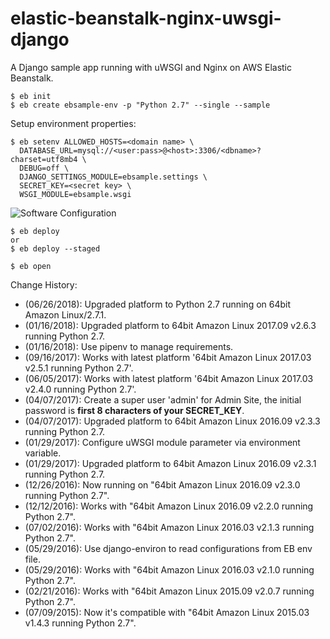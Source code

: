 elastic-beanstalk-nginx-uwsgi-django
====================================

A Django sample app running with uWSGI and Nginx on AWS Elastic Beanstalk.


```
$ eb init
$ eb create ebsample-env -p "Python 2.7" --single --sample
```

Setup environment properties:

```
$ eb setenv ALLOWED_HOSTS=<domain name> \
  DATABASE_URL=mysql://<user:pass>@<host>:3306/<dbname>?charset=utf8mb4 \
  DEBUG=off \
  DJANGO_SETTINGS_MODULE=ebsample.settings \
  SECRET_KEY=<secret key> \
  WSGI_MODULE=ebsample.wsgi 
```

![Software Configuration](https://raw.githubusercontent.com/wolfg1969/elastic-beanstalk-nginx-uwsgi-django/master/static/images/Software%20Configuration.png)

```
$ eb deploy
or 
$ eb deploy --staged

$ eb open
```

Change History:
* (06/26/2018): Upgraded platform to Python 2.7 running on 64bit Amazon Linux/2.7.1.
* (01/16/2018): Upgraded platform to 64bit Amazon Linux 2017.09 v2.6.3 running Python 2.7.
* (01/16/2018): Use pipenv to manage requirements.
* (09/16/2017): Works with latest platform '64bit Amazon Linux 2017.03 v2.5.1 running Python 2.7'.
* (06/05/2017): Works with latest platform '64bit Amazon Linux 2017.03 v2.4.0 running Python 2.7'. 
* (04/07/2017): Create a super user 'admin' for Admin Site, the initial password is **first 8 characters of your SECRET_KEY**. 
* (04/07/2017): Upgraded platform to 64bit Amazon Linux 2016.09 v2.3.3 running Python 2.7. 
* (01/29/2017): Configure uWSGI module parameter via environment variable.
* (01/29/2017): Upgraded platform to 64bit Amazon Linux 2016.09 v2.3.1 running Python 2.7.
* (12/26/2016): Now running on "64bit Amazon Linux 2016.09 v2.3.0 running Python 2.7".
* (12/12/2016): Works with "64bit Amazon Linux 2016.09 v2.2.0 running Python 2.7".
* (07/02/2016): Works with "64bit Amazon Linux 2016.03 v2.1.3 running Python 2.7".
* (05/29/2016): Use django-environ to read configurations from EB env file.
* (05/29/2016): Works with "64bit Amazon Linux 2016.03 v2.1.0 running Python 2.7".
* (02/21/2016): Works with "64bit Amazon Linux 2015.09 v2.0.7 running Python 2.7".
* (07/09/2015): Now it's compatible with "64bit Amazon Linux 2015.03 v1.4.3 running Python 2.7".
